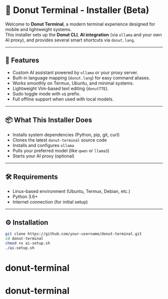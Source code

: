 # 🍩 Donut Terminal - Installer (Beta)

Welcome to **Donut Terminal**, a modern terminal experience designed for mobile and lightweight systems.  
This installer sets up the **Donut CLI**, **AI integration** (via `ollama` and your own AI proxy), and provides several smart shortcuts via `donut.lang`.

---

## 🚀 Features

- Custom AI assistant powered by `ollama` or your proxy server.
- Built-in language mapping (`donut.lang`) for easy command aliases.
- Works smoothly on Termux, Ubuntu, and minimal systems.
- Lightweight Vim-based text editing (`donutTTE`).
- Sudo toggle mode with `o$` prefix.
- Full offline support when used with local models.

---

## 📦 What This Installer Does

- Installs system dependencies (Python, pip, git, curl)
- Clones the latest `donut-terminal` source code
- Installs and configures `ollama`
- Pulls your preferred model (like `qwen` or `llama3`)
- Starts your AI proxy (optional)

---

## 🛠 Requirements

- Linux-based environment (Ubuntu, Termux, Debian, etc.)
- Python 3.6+
- Internet connection (for initial setup)

---

## ⚙️ Installation

```bash
git clone https://github.com/your-username/donut-terminal.git
cd donut-terminal
chmod +x ai-setup.sh
./ai-setup.sh
```
# donut-terminal
# donut-terminal
